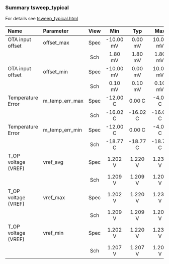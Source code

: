 ### Summary tsweep_typical

For details see <a href='tsweep_typical.html'>tsweep_typical.html</a>

|**Name**|**Parameter**|**View**|**Min** | **Typ** | **Max**|
|:---|:---|:---:|:---:|:---:|:---:|
|OTA input offset|offset\_max | Spec | -10.00 mV | 0.00 mV | 10.00 mV |
| | | Sch|1.80 mV | 1.80 mV | 1.80 mV |
|OTA input offset|offset\_min | Spec | -10.00 mV | 0.00 mV | 10.00 mV |
| | | Sch|0.10 mV | 0.10 mV | 0.10 mV |
|Temperature Error|m\_temp\_err\_max | Spec | -12.00 C | 0.00 C | -4.00 C |
| | | Sch|-16.02 C | -16.02 C | -16.02 C |
|Temperature Error|m\_temp\_err\_min | Spec | -12.00 C | 0.00 C | -4.00 C |
| | | Sch|-18.77 C | -18.77 C | -18.77 C |
|T_OP voltage (VREF)|vref\_avg | Spec | 1.202 V | 1.220 V | 1.238 V |
| | | Sch|1.209 V | 1.209 V | 1.209 V |
|T_OP voltage (VREF)|vref\_max | Spec | 1.202 V | 1.220 V | 1.238 V |
| | | Sch|1.209 V | 1.209 V | 1.209 V |
|T_OP voltage (VREF)|vref\_min | Spec | 1.202 V | 1.220 V | 1.238 V |
| | | Sch|1.207 V | 1.207 V | 1.207 V |
